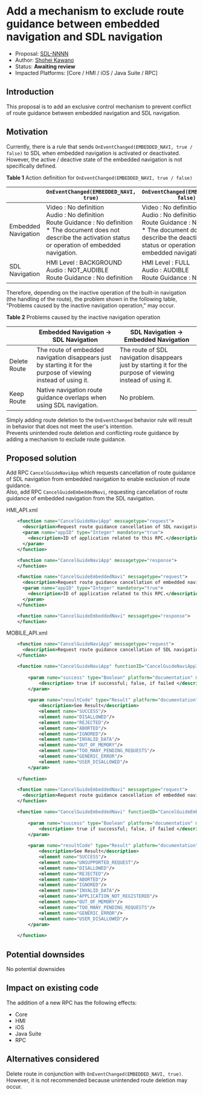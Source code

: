 # Add a mechanism to exclude route guidance between embedded navigation and SDL navigation

* Proposal: [SDL-NNNN](NNNN-Add-a-mechanism-to-exclude-route-guidance-between-embedded-navigation-and-SDL-navigation.md)
* Author: [Shohei Kawano](https://github.com/Shohei-Kawano)
* Status: **Awaiting review** 
* Impacted Platforms: [Core / HMI / iOS / Java Suite / RPC]

## Introduction

This proposal is to add an exclusive control mechanism to prevent conflict of route guidance between embedded navigation and SDL navigation.  

## Motivation

Currently, there is a rule that sends `OnEventChanged(EMBEDDED_NAVI, true / false)` to SDL when embedded navigation is activated or deactivated.  
However, the active / deactive state of the embedded navigation is not specifically defined.  

**Table 1** Action definition for `OnEventChanged(EMBEDDED_NAVI, true / false)`  

| | `OnEventChanged(EMBEDDED_NAVI, true)` | `OnEventChanged(EMBEDDED_NAVI, false)` |
|----|----|----|
|Embedded Navigation|Video : No definition <br> Audio : No definition <br> Route Guidance : No definition <br> * The document does not describe the activation status or operation of embedded navigation.|Video : No definition <br> Audio : No definition <br> Route Guidance : No definition <br> * The document does not describe the deactivation status or operation of embedded navigation.|
|SDL Navigation|HMI Level : BACKGROUND<br>Audio : NOT_AUDIBLE<br>Route Guidance : No definition|HMI Level : FULL<br>Audio : AUDIBLE<br>Route Guidance : No definition|

Therefore, depending on the inactive operation of the built-in navigation (the handling of the route), the problem shown in the following table, "Problems caused by the inactive navigation operation," may occur.  

**Table 2** Problems caused by the inactive navigation operation

| |Embedded Navigation -> SDL Navigation|SDL Navigation -> Embedded Navigation|
|----|----|----|
|Delete Route|The route of embedded navigation disappears just by starting it for the purpose of viewing instead of using it.|The route of SDL navigation disappears just by starting it for the purpose of viewing instead of using it.|
|Keep Route|Native navigation route guidance overlaps when using SDL navigation.|No problem.|

Simply adding route deletion to the `OnEventChanged` behavior rule will result in behavior that does not meet the user's intention.  
Prevents unintended route deletion and conflicting route guidance by adding a mechanism to exclude route guidance.  


## Proposed solution

Add RPC `CancelGuideNaviApp` which requests cancellation of route guidance of SDL navigation from embedded navigation to enable exclusion of route guidance.  
Also, add RPC `CancelGuideEmbeddedNavi`, requesting cancellation of route guidance of embedded navigation from the SDL navigation.  

HMI_API.xml
```xml
    <function name="CancelGuideNaviApp" messagetype="request">
      <description>Request route guidance cancellation of SDL navigation</description>
      <param name="appID" type="Integer" mandatory="true">
        <description>ID of application related to this RPC.</description>
      </param>
    </function>

    <function name="CancelGuideNaviApp" messagetype="response">
    </function>

    <function name="CancelGuideEmbeddedNavi" messagetype="request">
      <description>Request route guidance cancellation of embedded navigation</description>
      <param name="appID" type="Integer" mandatory="true">
        <description>ID of application related to this RPC.</description>
      </param>
    </function>

    <function name="CancelGuideEmbeddedNavi" messagetype="response">
    </function>
```

MOBILE_API.xml
```xml
    <function name="CancelGuideNaviApp" messagetype="request">
      <description>Request route guidance cancellation of SDL navigation</description>
    </function>

    <function name="CancelGuideNaviApp" functionID="CancelGuideNaviAppID" messagetype="response">
        
        <param name="success" type="Boolean" platform="documentation" mandatory="true">
            <description> true if successful; false, if failed </description>
        </param>
        
        <param name="resultCode" type="Result" platform="documentation" mandatory="true">
            <description>See Result</description>
            <element name="SUCCESS"/>
            <element name="DISALLOWED"/>
            <element name="REJECTED"/>
            <element name="ABORTED"/>
            <element name="IGNORED"/>
            <element name="INVALID_DATA"/>
            <element name="OUT_OF_MEMORY"/>
            <element name="TOO_MANY_PENDING_REQUESTS"/>
            <element name="GENERIC_ERROR"/>
            <element name="USER_DISALLOWED"/>
        </param>
        
    </function>

    <function name="CancelGuideEmbeddedNavi" messagetype="request">
      <description>Request route guidance cancellation of embedded navigation</description>
    </function>

    <function name="CancelGuideEmbeddedNavi" functionID="CancelGuideEmbeddedNaviID" messagetype="response">
        
        <param name="success" type="Boolean" platform="documentation" mandatory="true">
            <description> true if successful; false, if failed </description>
        </param>
        
        <param name="resultCode" type="Result" platform="documentation" mandatory="true">
            <description>See Result</description>
            <element name="SUCCESS"/>
            <element name="UNSUPPORTED_REQUEST"/>
            <element name="DISALLOWED"/>
            <element name="REJECTED"/>
            <element name="ABORTED"/>
            <element name="IGNORED"/>
            <element name="INVALID_DATA"/>
            <element name="APPLICATION_NOT_REGISTERED"/>
            <element name="OUT_OF_MEMORY"/>
            <element name="TOO_MANY_PENDING_REQUESTS"/>
            <element name="GENERIC_ERROR"/>
            <element name="USER_DISALLOWED"/>
        </param>
        
    </function>
```

## Potential downsides

No potential downsides  

## Impact on existing code

The addition of a new RPC has the following effects:  
- Core
- HMI
- iOS
- Java Suite
- RPC

## Alternatives considered

Delete route in conjunction with `OnEventChanged(EMBEDDED_NAVI, true)`.  
However, it is not recommended because unintended route deletion may occur.  
